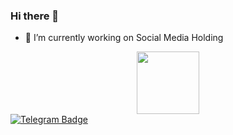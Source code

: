 ### Hi there 👋

- 🔭 I’m currently working on Social Media Holding
<div id="header" align="center">
  <img src="https://media.giphy.com/media/M9gbBd9nbDrOTu1Mqx/giphy.gif" width="100"/>
</div>
<div id="badges">
  <a href="t.me/gsk1777">
    <img src="https://img.shields.io/badge/telegram-blue?logo=telegram&logoColor=white&style=for-the-badge" alt="Telegram Badge"/>
  </a>

</div>

